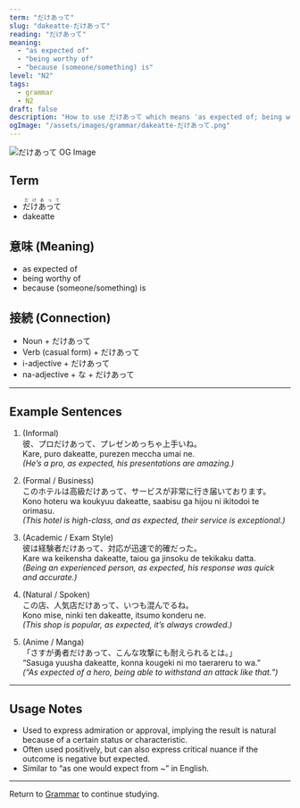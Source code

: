```yaml
---
term: "だけあって"
slug: "dakeatte-だけあって"
reading: "だけあって"
meaning:
  - "as expected of"
  - "being worthy of"
  - "because (someone/something) is"
level: "N2"
tags:
  - grammar
  - N2
draft: false
description: "How to use だけあって which means 'as expected of; being worthy of; because (someone/something) is' in preparation for the JLPT N2"
ogImage: "/assets/images/grammar/dakeatte-だけあって.png"
---
```


![だけあって OG Image](/assets/images/vocab/dakeatte-だけあって.png)

## Term  
- <ruby>だけあって<rt>だけあって</rt></ruby>
- dakeatte

## 意味 (Meaning)
- as expected of  
- being worthy of  
- because (someone/something) is

## 接続 (Connection)
- Noun + だけあって  
- Verb (casual form) + だけあって  
- i-adjective + だけあって  
- na-adjective + な + だけあって

---

## Example Sentences

1. (Informal)  
彼、プロ<span class="text-skin-accent">だけあって</span>、プレゼンめっちゃ上手いね。  
Kare, puro <span class="text-skin-accent">dakeatte</span>, purezen meccha umai ne.  
*(He’s a pro, <span class="text-skin-accent">as expected</span>, his presentations are amazing.)*

2. (Formal / Business)  
このホテルは高級<span class="text-skin-accent">だけあって</span>、サービスが非常に行き届いております。  
Kono hoteru wa koukyuu <span class="text-skin-accent">dakeatte</span>, saabisu ga hijou ni ikitodoi te orimasu.  
*(This hotel is high-class, and <span class="text-skin-accent">as expected</span>, their service is exceptional.)*

3. (Academic / Exam Style)  
彼は経験者<span class="text-skin-accent">だけあって</span>、対応が迅速で的確だった。  
Kare wa keikensha <span class="text-skin-accent">dakeatte</span>, taiou ga jinsoku de tekikaku datta.  
*(Being an experienced person, <span class="text-skin-accent">as expected</span>, his response was quick and accurate.)*

4. (Natural / Spoken)  
この店、人気店<span class="text-skin-accent">だけあって</span>、いつも混んでるね。  
Kono mise, ninki ten <span class="text-skin-accent">dakeatte</span>, itsumo konderu ne.  
*(This shop is popular, <span class="text-skin-accent">as expected</span>, it’s always crowded.)*

5. (Anime / Manga)  
「さすが勇者<span class="text-skin-accent">だけあって</span>、こんな攻撃にも耐えられるとは。」  
“Sasuga yuusha <span class="text-skin-accent">dakeatte</span>, konna kougeki ni mo taerareru to wa.”  
*(“As expected of a hero, being able to withstand an attack like that.”)*

---

## Usage Notes

- Used to express admiration or approval, implying the result is natural because of a certain status or characteristic.  
- Often used positively, but can also express critical nuance if the outcome is negative but expected.  
- Similar to “as one would expect from ~” in English.

---

Return to [Grammar](/grammar/) to continue studying.
